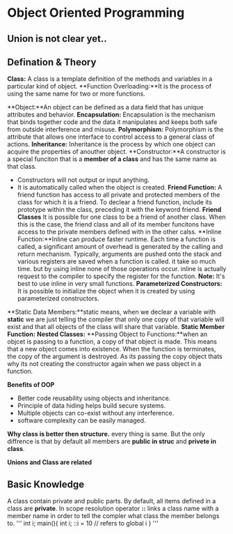 # Object Oriented Programming
## Union is not clear yet..
## Defination & Theory
**Class:** A class is a template definition of the methods and variables in a particular kind of object.
**Function Overloading:**It is the process of using the same name for two or more functions.

**Object:**An object can be defined as a data field that has unique attributes and behavior.
**Encapsulation:** Encapsulation is the mechanism that binds together code and the data it manipulates and keeps both safe from outside interference and misuse.
**Polymorphism:** Polymorphism is the attribute that allows one interface to control access to a general class of actions.
**Inheritance:** Inheritance is the process by which one object can acquire the properties of anouther object.
**Constructor:**A constructor is a special funciton that is a **member of a class** and has the same name as that class.
- Constructors will not output or input anything.
- It is automatically called when the object is created.
**Friend Function:** A friend function has access to all private and protected members of the class for which it is a friend. To declear a friend function, include its prototype within the class, preceding it with the keyword friend.
**Friend Classes**
It is possible for one class to be a friend of another class. When this is the case, the friend class and all of its member funcitons have access to the private members defined with in the other calss.
**Inline Function:**Inline can produce faster runtime. 
Each time a function is called, a significant amount of overhead is generated by the calling and return mechanism. Typically, arguments are pushed onto the stack and various registers are saved when a function is called. it take so much time. but by using inline none of those operations occur. 
inline is actually request to the compiler to specify the register for the function.
**Note:** It's best to use inline in very small functions.
**Parameterized Constructors:** It is possible to initialize the object when it is created by using parameterized constructors.

**Static Data Members:**static means, when we declear a variable with **static** we are just telling the compiler that only one copy of that variable will exist and that all objects of the class will share that variable.
**Static Member Function:**
**Nested Classes:**
**Passing Object to Functions:**when an objcet is passing to a function, a copy of that object is made. This means that a new object comes into existence. When the function is terminates, the copy of the argument is destroyed. As its passing the copy object thats why its not creating the constructor again when we pass object in a function.





**Benefits of OOP**
* Better code reusability using objects and inheritance.
* Principle of data hiding helps build secure systems.
* Multiple objects can co-exist without any interference.
* software complexity can be easily managed.

**Why class is better then structure.**
every thing is same. But the only diffrence is that by default all members are **public in struc** and **privete in class**.

**Unions and Class are related**


## Basic Knowledge
A class contain private and public parts. By default, all items defined in a class are **private**.
In scope resolution operator **::** links a class name with a member name in order to tell the compler what class the member belongs to.
        '''
        int i;
        main(){
            int i;
            ::i = 10 // refers to global i
        }
        '''

